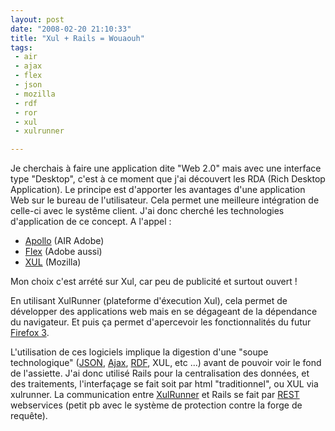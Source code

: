 ```yaml
---
layout: post
date: "2008-02-20 21:10:33"
title: "Xul + Rails = Wouaouh"
tags:
 - air
 - ajax
 - flex
 - json
 - mozilla
 - rdf
 - ror
 - xul
 - xulrunner

---
```


Je cherchais à faire une application dite "Web 2.0" mais avec une interface type "Desktop", c'est à ce moment que j'ai découvert les RDA (Rich Desktop Application). Le principe est d'apporter les avantages d'une application Web sur le bureau de l'utilisateur. Cela permet une meilleure intégration de celle-ci avec le systême client.
J'ai donc cherché les technologies d'application de ce concept.
A l'appel :

  * [Apollo](http://labs.adobe.com/technologies/air/) (AIR Adobe)
  * [Flex](http://www.adobe.com/fr/products/flex/) (Adobe aussi)
  * [XUL](http://www.mozilla.org/projects/xul/) (Mozilla)

Mon choix c'est arrété sur Xul, car peu de publicité et surtout ouvert !

En utilisant XulRunner (plateforme d'éxecution Xul), cela permet de développer des applications web mais en se dégageant de la dépendance du navigateur. Et puis ça permet d'apercevoir les fonctionnalités du futur [Firefox 3](http://www.mozilla.com/en-US/firefox/all-beta.html).

L'utilisation de ces logiciels implique la digestion d'une "soupe technologique" ([JSON](http://www.json.org), [Ajax](http://fr.wikipedia.org/wiki/Asynchronous_JavaScript_and_XML), [RDF](http://fr.wikipedia.org/wiki/RDF), XUL, etc ...) avant de pouvoir voir le fond de l'assiette. J'ai donc utilisé Rails pour la centralisation des données, et des traitements, l'interfaçage se fait soit par html "traditionnel", ou XUL via xulrunner. La communication entre [XulRunner](http://developer.mozilla.org/fr/docs/XULRunner) et Rails se fait par [REST](http://fr.wikipedia.org/wiki/Rest) webservices (petit pb avec le système de protection contre la forge de requête).
